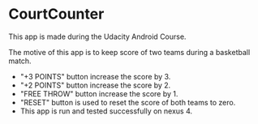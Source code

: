 # CourtCounter

This app is made during the Udacity Android Course.

The motive of this app is to keep score of two teams during a basketball match.
* "+3 POINTS" button increase the score by 3.
* "+2 POINTS" button increase the score by 2.
* "FREE THROW" button increase the score by 1.
* "RESET" button is used to reset the score of both teams to zero.
* This app is run and tested successfully on nexus 4.
